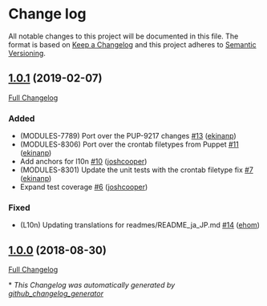 # Change log

All notable changes to this project will be documented in this file. The format is based on [Keep a Changelog](http://keepachangelog.com/en/1.0.0/) and this project adheres to [Semantic Versioning](http://semver.org).

## [1.0.1](https://github.com/puppetlabs/puppetlabs-cron_core/tree/1.0.1) (2019-02-07)

[Full Changelog](https://github.com/puppetlabs/puppetlabs-cron_core/compare/1.0.0...1.0.1)

### Added

- \(MODULES-7789\) Port over the PUP-9217 changes [\#13](https://github.com/puppetlabs/puppetlabs-cron_core/pull/13) ([ekinanp](https://github.com/ekinanp))
- \(MODULES-8306\) Port over the crontab filetypes from Puppet [\#11](https://github.com/puppetlabs/puppetlabs-cron_core/pull/11) ([ekinanp](https://github.com/ekinanp))
- Add anchors for l10n [\#10](https://github.com/puppetlabs/puppetlabs-cron_core/pull/10) ([joshcooper](https://github.com/joshcooper))
- \(MODULES-8301\) Update the unit tests with the crontab filetype fix [\#7](https://github.com/puppetlabs/puppetlabs-cron_core/pull/7) ([ekinanp](https://github.com/ekinanp))
- Expand test coverage [\#6](https://github.com/puppetlabs/puppetlabs-cron_core/pull/6) ([joshcooper](https://github.com/joshcooper))

### Fixed

- \(L10n\) Updating translations for readmes/README\_ja\_JP.md [\#14](https://github.com/puppetlabs/puppetlabs-cron_core/pull/14) ([ehom](https://github.com/ehom))

## [1.0.0](https://github.com/puppetlabs/puppetlabs-cron_core/tree/1.0.0) (2018-08-30)

[Full Changelog](https://github.com/puppetlabs/puppetlabs-cron_core/compare/2142feac49c20972e39ed0e11a017fbbf15cc51f...1.0.0)



\* *This Changelog was automatically generated by [github_changelog_generator](https://github.com/skywinder/Github-Changelog-Generator)*
